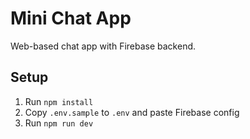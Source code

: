 # Mini Chat App

Web-based chat app with Firebase backend.

## Setup
1. Run `npm install`
2. Copy `.env.sample` to `.env` and paste Firebase config
3. Run `npm run dev`
